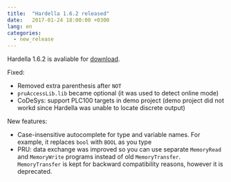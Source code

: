 ```yaml
---
title:  "Hardella 1.6.2 released"
date:   2017-01-24 18:00:00 +0300
lang: en
categories:
  - new_release
---
```


Hardella 1.6.2 is avaliable for [download](/download/).

Fixed:
  - Removed extra parenthesis after `NOT`
  - `pruAccessLib.lib` became optional (it was used to detect online mode)
  - CoDeSys: support PLC100 targets in demo project (demo project did not workd since Hardella was unable to locate discrete output)

New features:
  - Case-insensitive autocomplete for type and variable names. For example, it replaces `bool` with `BOOL` as you type
  - PRU: data exchange was improved so you can use separate `MemoryRead` and `MemoryWrite` programs instead of old `MemoryTransfer`. `MemoryTransfer` is kept for backward compatibility reasons, however it is deprecated.
